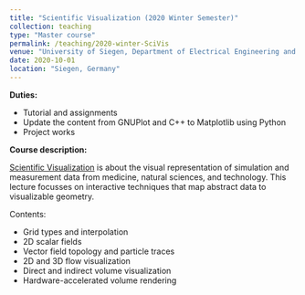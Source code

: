 ```yaml
---
title: "Scientific Visualization (2020 Winter Semester)"
collection: teaching
type: "Master course"
permalink: /teaching/2020-winter-SciVis
venue: "University of Siegen, Department of Electrical Engineering and Computer Science"
date: 2020-10-01
location: "Siegen, Germany"
---
```


**Duties:**
* Tutorial and assignments
* Update the content from GNUPlot and C++ to Matplotlib using Python
* Project works

**Course description:**

[Scientific Visualization](https://www.cg.informatik.uni-siegen.de/en/SciVisEN) is about the visual representation of simulation and measurement data from medicine, natural sciences, and technology. This lecture focusses on interactive techniques that map abstract data to visualizable geometry.

Contents:
* Grid types and interpolation
* 2D scalar fields
* Vector field topology and particle traces
* 2D and 3D flow visualization
* Direct and indirect volume visualization
* Hardware-accelerated volume rendering
